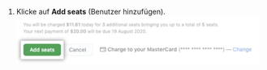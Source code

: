 1. Klicke auf **Add seats** (Benutzer hinzufügen). ![Add seats button](/assets/images/help/billing/add-seats-button.png)
